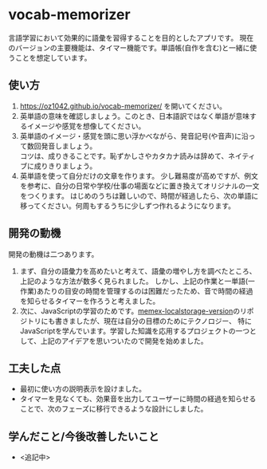 # vocab-memorizer
言語学習において効果的に語彙を習得することを目的としたアプリです。
現在のバージョンの主要機能は、タイマー機能です。単語帳(自作を含む)と一緒に使うことを想定しています。

## 使い方
1. https://oz1042.github.io/vocab-memorizer/ を開いてください。
2. 英単語の意味を確認しましょう。このとき、日本語訳ではなく単語が意味するイメージや感覚を想像してください。
3. 英単語のイメージ・感覚を頭に思い浮かべながら、発音記号(や音声)に沿って数回発音しましょう。  
コツは、成りきることです。恥ずかしさやカタカナ読みは辞めて、ネイティブに成りきりましょう。
4. 英単語を使って自分だけの文章を作ります。
少し難易度が高めですが、例文を参考に、自分の日常や学校/仕事の場面などに置き換えてオリジナルの一文をつくります。
はじめのうちは難しいので、時間が経過したら、次の単語に移ってください。何周もするうちに少しずつ作れるようになります。

## 開発の動機
開発の動機は二つあります。
1. まず、自分の語彙力を高めたいと考えて、語彙の増やし方を調べたところ、上記のような方法が数多く見られました。
しかし、上記の作業と一単語(一作業)あたりの目安の時間を管理するのは困難だったため、音で時間の経過を知らせるタイマーを作ろうと考えました。
2. 次に、JavaScriptの学習のためです。[memex-localstorage-version](https://github.com/oz1042/memex-localstorage-version)のリポジトリにも書きましたが、現在は自分の目標のためにテクノロジー、
特にJavaScriptを学んでいます。学習した知識を応用するプロジェクトの一つとして、上記のアイデアを思いついたので開発を始めました。

## 工夫した点
- 最初に使い方の説明表示を設けました。
- タイマーを見なくても、効果音を出力してユーザーに時間の経過を知らせることで、次のフェーズに移行できるような設計にしました。

## 学んだこと/今後改善したいこと
- <追記中>
